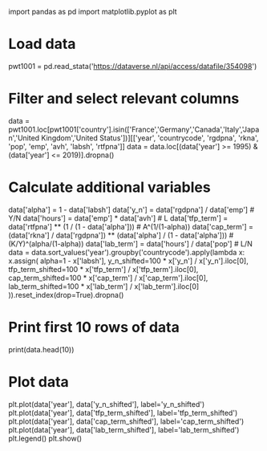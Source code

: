 import pandas as pd
import matplotlib.pyplot as plt


# Load data
pwt1001 = pd.read_stata('https://dataverse.nl/api/access/datafile/354098')

# Filter and select relevant columns
data = pwt1001.loc[pwt1001['country'].isin(['France','Germany','Canada','Italy','Japan','United Kingdom','United Status'])][['year', 'countrycode', 'rgdpna', 'rkna', 'pop', 'emp', 'avh', 'labsh', 'rtfpna']]
data = data.loc[(data['year'] >= 1995) & (data['year'] <= 2019)].dropna()

# Calculate additional variables
data['alpha'] = 1 - data['labsh']
data['y_n'] = data['rgdpna'] / data['emp']  # Y/N
data['hours'] = data['emp'] * data['avh']  # L
data['tfp_term'] = data['rtfpna'] ** (1 / (1 - data['alpha']))  # A^(1/(1-alpha))
data['cap_term'] = (data['rkna'] / data['rgdpna']) ** (data['alpha'] / (1 - data['alpha']))  # (K/Y)^(alpha/(1-alpha))
data['lab_term'] = data['hours'] / data['pop']  # L/N
data = data.sort_values('year').groupby('countrycode').apply(lambda x: x.assign(
    alpha=1 - x['labsh'],
    y_n_shifted=100 * x['y_n'] / x['y_n'].iloc[0],
    tfp_term_shifted=100 * x['tfp_term'] / x['tfp_term'].iloc[0],
    cap_term_shifted=100 * x['cap_term'] / x['cap_term'].iloc[0],
    lab_term_shifted=100 * x['lab_term'] / x['lab_term'].iloc[0]
)).reset_index(drop=True).dropna()

# Print first 10 rows of data
print(data.head(10))

# Plot data
plt.plot(data['year'], data['y_n_shifted'], label='y_n_shifted')
plt.plot(data['year'], data['tfp_term_shifted'], label='tfp_term_shifted')
plt.plot(data['year'], data['cap_term_shifted'], label='cap_term_shifted')
plt.plot(data['year'], data['lab_term_shifted'], label='lab_term_shifted')
plt.legend()
plt.show()

